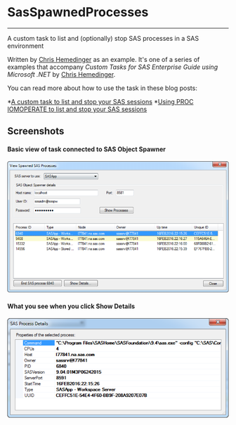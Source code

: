 # SasSpawnedProcesses
***
A custom task to list and (optionally) stop SAS processes in a SAS environment

Written by [Chris Hemedinger](http://blogs.sas.com/content/sasdummy) as an example.  It's one of a series of examples that accompany
_Custom Tasks for SAS Enterprise Guide using Microsoft .NET_ 
by [Chris Hemedinger](http://support.sas.com/hemedinger).

You can read more about how to use the task in these blog posts:

*[A custom task to list and stop your SAS sessions](http://blogs.sas.com/content/sasdummy/proc-iomoperate-custom-task/)
*[Using PROC IOMOPERATE to list and stop your SAS sessions](http://blogs.sas.com/content/sasdummy/using-proc-iomoperate/)

## Screenshots

#### Basic view of task connected to SAS Object Spawner

![Screenshot of the task](/images/spawnedprocesses.png)

#### What you see when you click **Show Details**

![Screenshot of the properties window](/images/processprops.png)